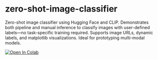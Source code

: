 # zero-shot-image-classifier

Zero-shot image classifier using Hugging Face and CLIP. Demonstrates both pipeline and manual inference to classify images with user-defined labels—no task-specific training required. Supports image URLs, dynamic labels, and matplotlib visualizations. Ideal for prototyping multi-modal models.

[![Open In Colab](https://colab.research.google.com/assets/colab-badge.svg)](https://colab.research.google.com/github/YOUR_USERNAME/YOUR_REPO/blob/main/PATH/TO/NOTEBOOK.ipynb)
